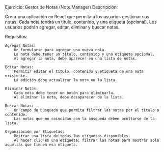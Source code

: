 Ejercicio: Gestor de Notas (Note Manager)
Descripción:

Crear una aplicación en React que permita a los usuarios gestionar sus notas. Cada nota tendrá un título, contenido, y una etiqueta (opcional). Los usuarios podrán agregar, editar, eliminar y buscar notas.

Requisitos:

    Agregar Notas:
        Un formulario para agregar una nueva nota.
        La nota debe tener un título, contenido y una etiqueta opcional.
        Al agregar la nota, debe aparecer en una lista de notas.

    Editar Notas:
        Permitir editar el título, contenido y etiqueta de una nota existente.
        La edición debe actualizar la nota en la lista.

    Eliminar Notas:
        Cada nota debe tener un botón para eliminarla.
        Al eliminar la nota, debe desaparecer de la lista.

    Buscar Notas:
        Un campo de búsqueda que permita filtrar las notas por el título o contenido.
        Las notas que no coincidan con la búsqueda deben ocultarse de la lista.

    Organización por Etiquetas:
        Mostrar una lista de todas las etiquetas disponibles.
        Al hacer clic en una etiqueta, filtrar las notas para mostrar solo aquellas que tienen esa etiqueta.
